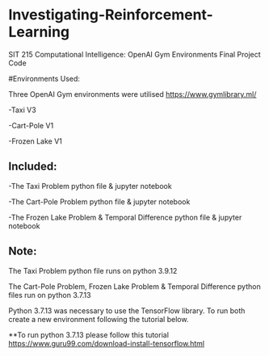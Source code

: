 # Investigating-Reinforcement-Learning
SIT 215 Computational Intelligence: OpenAI Gym Environments Final Project Code

#Environments Used:

Three OpenAI Gym environments were utilised https://www.gymlibrary.ml/

-Taxi V3

-Cart-Pole V1

-Frozen Lake V1


## Included:
-The Taxi Problem python file & jupyter notebook

-The Cart-Pole Problem python file & jupyter notebook

-The Frozen Lake Problem & Temporal Difference python file & jupyter notebook


## Note:
The Taxi Problem python file runs on python 3.9.12

The Cart-Pole Problem, Frozen Lake Problem & Temporal Difference python files run on python 3.7.13

Python 3.7.13 was necessary to use the TensorFlow library. To run both create a new environment following the tutorial below.

**To run python 3.7.13 please follow this tutorial https://www.guru99.com/download-install-tensorflow.html

